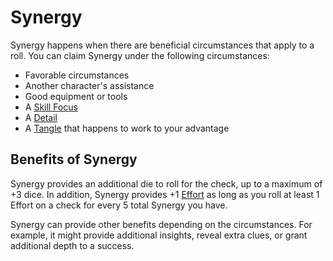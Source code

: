 # Synergy

Synergy happens when there are beneficial circumstances that apply to a roll. You can claim Synergy under the following circumstances:

- Favorable circumstances
- Another character's assistance
- Good equipment or tools
- A [Skill Focus](Skills.md)
- A [Detail](Details.md)
- A [Tangle](Tangles.md) that happens to work to your advantage

## Benefits of Synergy

Synergy provides an additional die to roll for the check, up to a maximum of +3 dice. In addition, Synergy provides +1 [Effort](Effort.md) as long as you roll at least 1 Effort on a check for every 5 total Synergy you have.

Synergy can provide other benefits depending on the circumstances. For example, it might provide additional insights, reveal extra clues, or grant additional depth to a success.